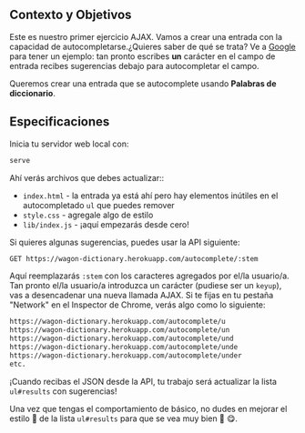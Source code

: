## Contexto y Objetivos

Este es nuestro primer ejercicio AJAX. Vamos a crear una entrada con la capacidad de autocompletarse.¿Quieres saber de qué se trata? Ve a [Google](https://www.google.com/) para tener un ejemplo: tan pronto escribes **un** carácter en el campo de entrada recibes sugerencias debajo para autocompletar el campo.

Queremos crear una entrada que se autocomplete usando **Palabras de diccionario**.

## Especificaciones

Inicia tu servidor web local con:

```bash
serve
```

Ahí verás archivos que debes actualizar::

- `index.html` - la entrada ya está ahí pero hay elementos inútiles en el autocompletado `ul` que puedes remover
- `style.css` - agregale algo de estilo
- `lib/index.js` - ¡aquí empezarás desde cero!

Si quieres algunas sugerencias, puedes usar la API siguiente:

```bash
GET https://wagon-dictionary.herokuapp.com/autocomplete/:stem
```
Aquí reemplazarás `:stem` con los caracteres agregados por  el/la usuario/a. Tan pronto el/la usuario/a introduzca un carácter (pudiese ser un `keyup`), vas a desencadenar una nueva llamada AJAX. Si te fijas en tu pestaña "Network" en el Inspector de Chrome, verás algo como lo siguiente:

```bash
https://wagon-dictionary.herokuapp.com/autocomplete/u
https://wagon-dictionary.herokuapp.com/autocomplete/un
https://wagon-dictionary.herokuapp.com/autocomplete/und
https://wagon-dictionary.herokuapp.com/autocomplete/unde
https://wagon-dictionary.herokuapp.com/autocomplete/under
etc.
```
¡Cuando recibas el JSON desde la API, tu trabajo será actualizar la lista `ul#results` con sugerencias!

Una vez que tengas el comportamiento de básico, no dudes en mejorar el estilo 🎨 de la lista `ul#results` para que se vea muy bien 🎨 😋.
